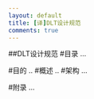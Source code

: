 ```yaml
---
layout: default
title: [译]DLT设计规范
comments: true
---
```


##DLT设计规范
#目录
...

#目的
..
#概述
..
#架构
...

#附录
...
